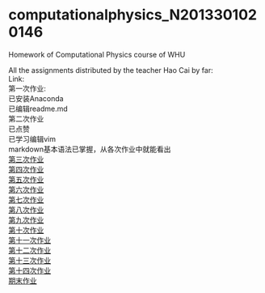 # computationalphysics_N2013301020146
Homework of Computational Physics course of WHU

All the assignments distributed by the teacher Hao Cai by far:  
Link:  
第一次作业:  
已安装Anaconda  
已编辑readme.md  
第二次作业  
已点赞  
已学习编辑vim  
markdown基本语法已掌握，从各次作业中就能看出  
[第三次作业](https://github.com/NABLAfai/computationalphysics_N2013301020146/blob/master/the%203rd%20homework.md)  
[第四次作业](https://github.com/NABLAfai/computationalphysics_N2013301020146/blob/master/the%204th%20homework.md)  
[第五次作业](https://www.zybuluo.com/NABLAfai/note/407620)  
[第六次作业](https://www.zybuluo.com/NABLAfai/note/407620)  
[第七次作业](https://www.zybuluo.com/NABLAfai/note/408336)  
[第八次作业](https://www.zybuluo.com/NABLAfai/note/419143)  
[第九次作业](https://www.zybuluo.com/NABLAfai/note/419563)  
[第十次作业](https://www.zybuluo.com/NABLAfai/note/419050)  
[第十一次作业](https://www.zybuluo.com/NABLAfai/note/490216)  
[第十二次作业](https://www.zybuluo.com/NABLAfai/note/411902)  
[第十三次作业](https://www.zybuluo.com/NABLAfai/note/402937)  
[第十四次作业]()  
[期末作业]()
